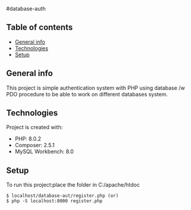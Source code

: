 #database-auth

## Table of contents
* [General info](#general-info)
* [Technologies](#technologies)
* [Setup](#setup)

## General info
This project is simple authentication system with PHP using database /w PDO procedure to be able to work on different databases system.

## Technologies
Project is created with:
* PHP: 8.0.2
* Composer: 2.5.1
* MySQL Workbench: 8.0

## Setup
To run this project:place the folder in C:/apache/htdoc
```
$ localhost/database-aut/register.php (or)
$ php -S localhost:8000 register.php

```

